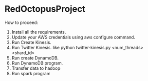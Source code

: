 # RedOctopusProject

How to proceed:
1. Install all the requirements.
2. Update your AWS credentials using aws configure command.
3. Run Create Kinesis.
4. Run Twitter Kinesis. like python twitter-kinesis.py <num_threads> <shard_id> 
5. Run create DynamoDB.
6. Run DynamoDB program.
7. Transfer data to hadoop
8. Run spark program
